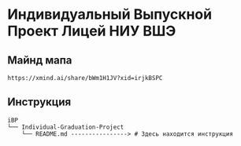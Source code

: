 # Индивидуальный Выпускной Проект Лицей НИУ ВШЭ

## Майнд мапа
`https://xmind.ai/share/bWm1H1JV?xid=irjkBSPC`

## Инструкция
```
iBP
└── Individual-Graduation-Project
    └── README.md ----------------> # Здесь находится инструкция
```
